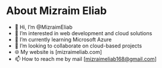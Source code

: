 # About Mizraim Eliab

- 👋 Hi, I’m @MizraimEliab
- 👀 I’m interested in web development and cloud solutions
- 🌱 I’m currently learning Microsoft Azure
- 💞️ I’m looking to collaborate on cloud-based projects
- 🌐 My website is [mizraimeliab.com]
- 📫 How to reach me by mail [mizraimeliab168@gmail.com]


<!---
MizraimEliab/MizraimEliab is a ✨ special ✨ repository because its `README.md` (this file) appears on your GitHub profile.
You can click the Preview link to take a look at your changes.
--->
